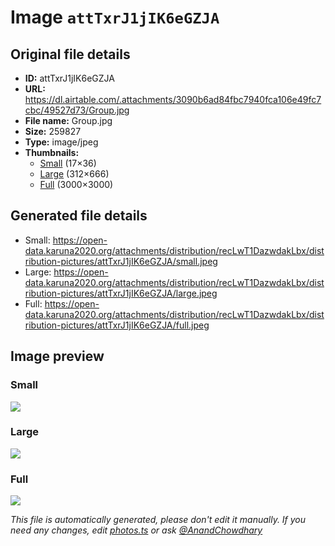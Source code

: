 # Image `attTxrJ1jIK6eGZJA`

## Original file details

- **ID:** attTxrJ1jIK6eGZJA
- **URL:** https://dl.airtable.com/.attachments/3090b6ad84fbc7940fca106e49fc7cbc/49527d73/Group.jpg
- **File name:** Group.jpg
- **Size:** 259827
- **Type:** image/jpeg
- **Thumbnails:**
  - [Small](https://dl.airtable.com/.attachmentThumbnails/888a9c138328dd043e002f603ca28935/f40f839f) (17×36)
  - [Large](https://dl.airtable.com/.attachmentThumbnails/25d4403b9135b13086956bb75438cba5/b7a902ba) (312×666)
  - [Full](https://dl.airtable.com/.attachmentThumbnails/00ad689cfa007723e56e383c6efcfe95/df4b230b) (3000×3000)

## Generated file details

- Small: https://open-data.karuna2020.org/attachments/distribution/recLwT1DazwdakLbx/distribution-pictures/attTxrJ1jIK6eGZJA/small.jpeg
- Large: https://open-data.karuna2020.org/attachments/distribution/recLwT1DazwdakLbx/distribution-pictures/attTxrJ1jIK6eGZJA/large.jpeg
- Full: https://open-data.karuna2020.org/attachments/distribution/recLwT1DazwdakLbx/distribution-pictures/attTxrJ1jIK6eGZJA/full.jpeg

## Image preview

### Small

![](https://open-data.karuna2020.org/attachments/distribution/recLwT1DazwdakLbx/distribution-pictures/attTxrJ1jIK6eGZJA/small.jpeg)

### Large

![](https://open-data.karuna2020.org/attachments/distribution/recLwT1DazwdakLbx/distribution-pictures/attTxrJ1jIK6eGZJA/large.jpeg)

### Full

![](https://open-data.karuna2020.org/attachments/distribution/recLwT1DazwdakLbx/distribution-pictures/attTxrJ1jIK6eGZJA/full.jpeg)

_This file is automatically generated, please don't edit it manually. If you need any changes, edit [photos.ts](/photos.ts) or ask [@AnandChowdhary](https://github.com/AnandChowdhary)_
